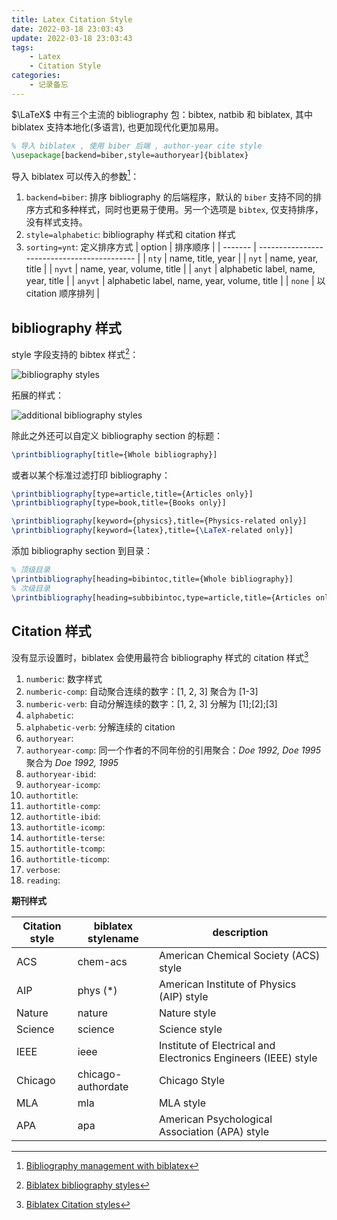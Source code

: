 ```yaml
---
title: Latex Citation Style
date: 2022-03-18 23:03:43
update: 2022-03-18 23:03:43
tags:
    - Latex
    - Citation Style
categories:
    - 记录备忘
---
```


$\LaTeX$ 中有三个主流的 bibliography 包：bibtex, natbib 和 biblatex, 其中 biblatex 支持本地化(多语言), 也更加现代化更加易用。

<!--more-->

```tex
% 导入 biblatex , 使用 biber 后端 , author-year cite style
\usepackage[backend=biber,style=authoryear]{biblatex}
```
导入 biblatex 可以传入的参数[^management]：

1. `backend=biber`: 排序 bibliography 的后端程序，默认的 `biber` 支持不同的排序方式和多种样式，同时也更易于使用。另一个选项是 `bibtex`, 仅支持排序，没有样式支持。
2. `style=alphabetic`: bibliography 样式和 citation 样式
3. `sorting=ynt`: 定义排序方式
   | option  | 排序顺序                                    |
   | ------- | ------------------------------------------- |
   | `nty`   | name, title, year                           |
   | `nyt`   | name, year, title                           |
   | `nyvt`  | name, year, volume, title                   |
   | `anyt`  | alphabetic label, name, year, title         |
   | `anyvt` | alphabetic label, name, year, volume, title |
   | `none`  | 以 citation 顺序排列                        |

## bibliography 样式

style 字段支持的 bibtex 样式[^style]：

![bibliography styles](Latex-Citation-Style/1.png)

拓展的样式：

![additional bibliography styles](Latex-Citation-Style/2.png)

除此之外还可以自定义 bibliography section 的标题：

```tex
\printbibliography[title={Whole bibliography}]
```

或者以某个标准过滤打印 bibliography：

```tex
\printbibliography[type=article,title={Articles only}]
\printbibliography[type=book,title={Books only}]

\printbibliography[keyword={physics},title={Physics-related only}]
\printbibliography[keyword={latex},title={\LaTeX-related only}]
```

添加 bibliography section 到目录：

```tex
% 顶级目录
\printbibliography[heading=bibintoc,title={Whole bibliography}]
% 次级目录
\printbibliography[heading=subbibintoc,type=article,title={Articles only}]
```

## Citation 样式

没有显示设置时，biblatex 会使用最符合 bibliography 样式的 citation 样式[^citestyle]

1. `numberic`: 数字样式
2. `numberic-comp`: 自动聚合连续的数字：[1, 2, 3] 聚合为 [1-3]
3. `numberic-verb`: 自动分解连续的数字：[1, 2, 3] 分解为 [1];[2];[3]
4. `alphabetic`: 
5. `alphabetic-verb`: 分解连续的 citation
6. `authoryear`: 
7. `authoryear-comp`: 同一个作者的不同年份的引用聚合：*Doe 1992, Doe 1995* 聚合为 *Doe 1992, 1995*
8. `authoryear-ibid`: 
9. `authoryear-icomp`:
10. `authortitle`:
11. `authortitle-comp`:
12. `authortitle-ibid`:
13. `authortitle-icomp`:
14. `authortitle-terse`:
15. `authortitle-tcomp`:
16. `authortitle-ticomp`:
17. `verbose`:
18. `reading`:

**期刊样式**

| Citation style | biblatex stylename | description                                                    |
| -------------- | ------------------ | -------------------------------------------------------------- |
| ACS            | chem-acs           | American Chemical Society (ACS) style                          |
| AIP            | phys (*)           | American Institute of Physics (AIP) style                      |
| Nature         | nature             | Nature style                                                   |
| Science        | science            | Science style                                                  |
| IEEE           | ieee               | Institute of Electrical and Electronics Engineers (IEEE) style |
| Chicago        | chicago-authordate | Chicago Style                                                  |
| MLA            | mla                | MLA style                                                      |
| APA            | apa                | American Psychological Association (APA) style                 |

[^style]: [Biblatex bibliography styles](https://www.overleaf.com/learn/latex/Biblatex_bibliography_styles)
[^management]: [Bibliography management with biblatex](https://www.overleaf.com/learn/latex/Bibliography_management_with_biblatex)
[^citestyle]: [Biblatex Citation styles](https://www.overleaf.com/learn/latex/Biblatex_citation_styles)